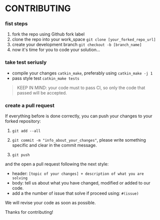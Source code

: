 

# CONTRIBUTING


### fist steps

1. fork the repo using Github fork label
2. clone the repo into your work_space `git clone [your_forked_repo_url]`
3. create your development branch `git checkout -b [branch_name]`
4. now it's time for you to code your solution...


### take test seriusly

- compile your changes `catkin_make`, preferably using `catkin_make -j 1`
- pass style test `catkin_make tests`

> KEEP IN MIND: your code must to pass CI, so only the code that passed will be accepted.

### create a pull request

If everything before is done correctly, you can push your changes to your forked repository:

1. `git add --all`

2. `git commit -m "info_about_your_changes"`, please write something specific and clear in the commit message.

3. `git push`

and the open a pull request following the next style:

- header: `[topic of your changes] + description of what you are solving`
- body: tell us about what you have changed, modified or added to our code.
- add a the number of issue that solve if proceed using: `#(issue)`



We will revise your code as soon as possible.

Thanks for contributing!
